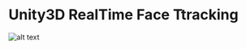 # Unity3D RealTime Face Ttracking

![alt text](https://1.bp.blogspot.com/-BX2YUNi0MY8/WwQY6CQecgI/AAAAAAAALU8/Wzp6Y9m1oYkaYQsZKTLvq_C5nxqRuo4MACLcBGAs/s1600/cover.png)
